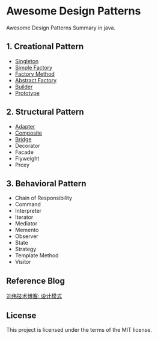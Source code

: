 # Awesome Design Patterns
Awesome Design Patterns Summary in java.

## 1. Creational Pattern
- [Singleton](https://github.com/SunnyMarkLiu/AwesomeDesignPatterns/tree/master/CreationalPattern/Singleton)
- [Simple Factory](https://github.com/SunnyMarkLiu/AwesomeDesignPatterns/tree/master/CreationalPattern/SimpleFactory)
- [Factory Method](https://github.com/SunnyMarkLiu/Awesome-Design-Patterns/tree/master/CreationalPattern/FactoryMethod)
- [Abstract Factory](https://github.com/SunnyMarkLiu/Awesome-Design-Patterns/tree/master/CreationalPattern/AbstractFactory)
- [Builder](https://github.com/SunnyMarkLiu/Awesome-Design-Patterns/tree/master/CreationalPattern/Builder)
- [Prototype](https://github.com/SunnyMarkLiu/Awesome-Design-Patterns/tree/master/CreationalPattern/Prototype)

## 2. Structural Pattern
- [Adapter](https://github.com/SunnyMarkLiu/Awesome-Design-Patterns/tree/master/StructuralPattern/Adapter)
- [Composite](https://github.com/SunnyMarkLiu/Awesome-Design-Patterns/tree/master/StructuralPattern/Composite)
- [Bridge](https://github.com/SunnyMarkLiu/Awesome-Design-Patterns/tree/master/StructuralPattern/Bridge)
- Decorator
- Facade
- Flyweight
- Proxy

## 3. Behavioral Pattern
- Chain of Responsibility
- Command
- Interpreter
- Iterator
- Mediator
- Memento
- Observer
- State
- Strategy
- Template Method
- Visitor

## Reference Blog
[刘伟技术博客: 设计模式](http://blog.csdn.net/lovelion/article/details/17517213)

## License

This project is licensed under the terms of the MIT license.
